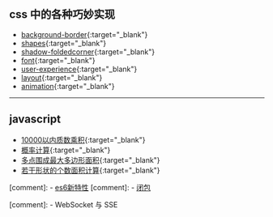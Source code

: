  
<!-- <h1 id="introduction">学习笔记</h1> -->

<script>
console.log('......................');
</script>
 
<h2 id="grammar">css 中的各种巧妙实现</h2>

- [background-border](css3-demo/2.html){:target="_blank"}
- [shapes](css3-demo/3.html){:target="_blank"}
- [shadow-foldedcorner](css3-demo/4.html){:target="_blank"}
- [font](css3-demo/5.html){:target="_blank"}
- [user-experience](css3-demo/6.html){:target="_blank"}
- [layout](css3-demo/7.html){:target="_blank"}
- [animation](css3-demo/8.html){:target="_blank"}
  

---

<h2 id="library">javascript</h2>


- [10000以内质数乘积](js-demo/primes-multiply.html){:target="_blank"}
- [概率计算](js-demo/binary-probability.html){:target="_blank"}
- [多点围成最大多边形面积](js-demo/polygon-area.html){:target="_blank"}
- [若干形状的个数面积计算](js-demo/shapes-count.html){:target="_blank"}

<!-- <a href="https://blog.fbzl.org/" target="_blank">我的博客</a> -->


[comment]: - [es6新特性](js-demo/22.html)
[comment]: - [闭包](js-demo/33.html)
 
[comment]: - WebSocket 与 SSE
